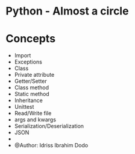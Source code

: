 # Python - Almost a circle

# Concepts 
- Import
- Exceptions
- Class
- Private attribute
- Getter/Setter
- Class method
- Static method
- Inheritance
- Unittest
- Read/Write file
- args and kwargs
- Serialization/Deserialization
- JSON
- 
- @Author: Idriss Ibrahim Dodo
